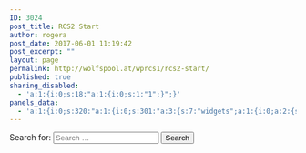 ```yaml
---
ID: 3024
post_title: RCS2 Start
author: rogera
post_date: 2017-06-01 11:19:42
post_excerpt: ""
layout: page
permalink: http://wolfspool.at/wprcs1/rcs2-start/
published: true
sharing_disabled:
  - 'a:1:{i:0;s:18:"a:1:{i:0;s:1:"1";}";}'
panels_data:
  - 'a:1:{i:0;s:320:"a:1:{i:0;s:301:"a:3:{s:7:"widgets";a:1:{i:0;a:2:{s:5:"title";s:0:"";s:11:"panels_info";a:5:{s:5:"class";s:16:"WP_Widget_Search";s:3:"raw";b:0;s:4:"grid";i:0;s:4:"cell";i:0;s:2:"id";i:0;}}}s:5:"grids";a:1:{i:0;a:2:{s:5:"cells";i:1;s:5:"style";a:0:{}}}s:10:"grid_cells";a:1:{i:0;a:2:{s:4:"grid";i:0;s:6:"weight";i:1;}}}";}";}'
---
```

<form role="search" method="get" class="search-form" action="http://wp.wolfspool.chickenkiller.com/wprcs2/">
<label>
<span class="screen-reader-text">Search for:</span>
<input type="search" class="search-field" placeholder="Search …" value="" name="s" title="Search for:">
</label>
<input type="submit" class="search-submit" value="Search">
</form>